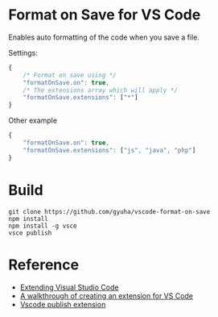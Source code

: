 # Format on Save for VS Code

Enables auto formatting of the code when you save a file.


Settings:

```js
{
    /* Format on save using */
    "formatOnSave.on": true,
    /* The extensions array which will apply */
    "formatOnSave.extensions": ["*"]
}
```

Other example

```js
{
    "formatOnSave.on": true,
    "formatOnSave.extensions": ["js", "java", "php"]
}
```

# Build

    git clone https://github.com/gyuha/vscode-format-on-save 
    npm install
    npm install -g vsce
    vsce publish

# Reference

* [Extending Visual Studio Code](https://code.visualstudio.com/docs/extensions/overview)
* [A walkthrough of creating an extension for VS Code](https://github.com/hoovercj/vscode-extension-tutorial)
* [Vscode publish extension](https://marketplace.visualstudio.com/manage)